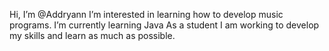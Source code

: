 Hi, I’m @Addryann
I’m interested in learning how to develop  music programs. 
I’m currently learning Java
As a student I am working to develop my skills and learn as much as possible.

<!---
Addryann/Addryann is a ✨ special ✨ repository because its `README.md` (this file) appears on your GitHub profile.
You can click the Preview link to take a look at your changes.
--->

